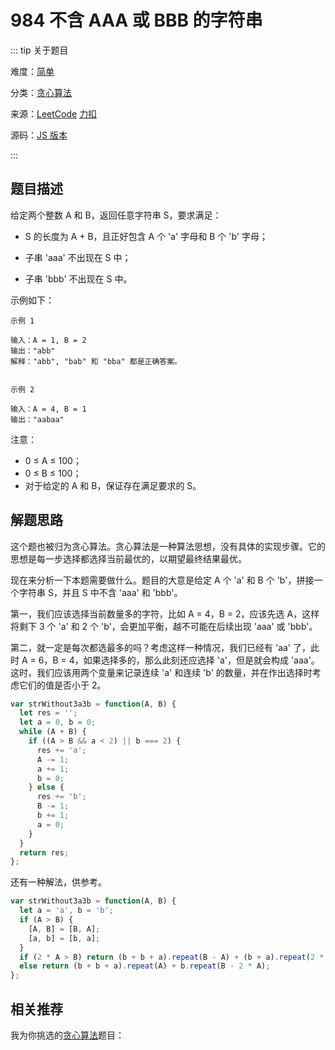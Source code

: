 # 984 不含 AAA 或 BBB 的字符串

::: tip 关于题目

难度：[简单](/solution/easy/)

分类：[贪心算法](/art/greedy.html)

来源：[LeetCode](https://leetcode.com/problems/string-without-aaa-or-bbb/)  [力扣](https://leetcode-cn.com/problems/string-without-aaa-or-bbb/)

源码：[JS 版本](https://github.com/swpuLeo/cattle/blob/master/src/easy/StringWithoutAAAOrBBB.js)

:::



## 题目描述

给定两个整数 A 和 B，返回任意字符串 S，要求满足：

- S 的长度为 A + B，且正好包含 A 个 'a' 字母和 B 个 'b' 字母；

- 子串 'aaa' 不出现在 S 中；

- 子串 'bbb' 不出现在 S 中。

示例如下：

```
示例 1

输入：A = 1, B = 2
输出："abb"
解释："abb", "bab" 和 "bba" 都是正确答案。


示例 2

输入：A = 4, B = 1
输出："aabaa"
```

注意：
- 0 ≤ A ≤ 100；
- 0 ≤ B ≤ 100；
- 对于给定的 A 和 B，保证存在满足要求的 S。


## 解题思路

这个题也被归为贪心算法。贪心算法是一种算法思想，没有具体的实现步骤。它的思想是每一步选择都选择当前最优的，以期望最终结果最优。

现在来分析一下本题需要做什么。题目的大意是给定 A 个 'a' 和 B 个 'b'，拼接一个字符串 S，并且 S 中不含 'aaa' 和 'bbb'。

第一，我们应该选择当前数量多的字符，比如 A = 4，B = 2，应该先选 A，这样将剩下 3 个 'a' 和 2 个 'b'，会更加平衡，越不可能在后续出现 'aaa' 或 'bbb'。

第二，就一定是每次都选最多的吗？考虑这样一种情况，我们已经有 'aa' 了，此时 A = 6，B = 4，如果选择多的，那么此刻还应选择 'a'，但是就会构成 'aaa'。这时，我们应该用两个变量来记录连续 'a' 和连续 'b' 的数量，并在作出选择时考虑它们的值是否小于 2。

```js
var strWithout3a3b = function(A, B) {
  let res = '';
  let a = 0, b = 0;
  while (A + B) {
    if ((A > B && a < 2) || b === 2) {
      res += 'a';
      A -= 1;
      a += 1;
      b = 0;
    } else {
      res += 'b';
      B -= 1;
      b += 1;
      a = 0;
    }
  }
  return res;
};
```

还有一种解法，供参考。

```js
var strWithout3a3b = function(A, B) {
  let a = 'a', b = 'b';
  if (A > B) {
    [A, B] = [B, A];
    [a, b] = [b, a];
  }
  if (2 * A > B) return (b + b + a).repeat(B - A) + (b + a).repeat(2 * A - B);
  else return (b + b + a).repeat(A) + b.repeat(B - 2 * A);
};
```



## 相关推荐

我为你挑选的[贪心算法](/art/greedy.html)题目：
